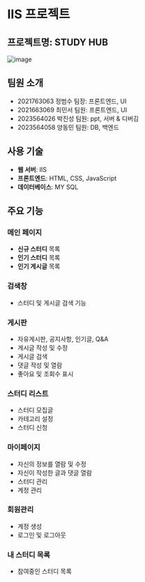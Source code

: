 # IIS 프로젝트

## 프로젝트명: STUDY HUB
![image](https://github.com/user-attachments/assets/e7e4673b-49a6-4619-a7ad-92475f2b684b)


## 팀원 소개
- 2021763063 정범수 팀장: 프론트엔드, UI
- 2021663069 최민서 팀원: 프론트엔드, UI
- 2023564026 박진성 팀원: ppt, 서버 & 디버깅
- 2023564058 양동민 팀원: DB, 백엔드

## 사용 기술

- **웹 서버**: IIS  
- **프론트엔드**: HTML, CSS, JavaScript  
- **데이터베이스**: MY SQL

## 주요 기능

### 메인 페이지
-  **신규 스터디** 목록
-  **인기 스터디** 목록
-  **인기 게시글** 목록
  
### 검색창
- 스터디 및 게시글 검색 기능

### 게시판 
- 자유게시판, 공지사항, 인기글, Q&A
- 게시글 작성 및 수정
- 게시글 검색
- 댓글 작성 및 열람
- 좋아요 및 조회수 표시

### 스터디 리스트
- 스터디 모집글
- 카테고리 설정
- 스터디 신청
  
### 마이페이지
- 자신의 정보를 열람 및 수정
- 자신이 작성한 글과 댓글 열람
- 스터디 관리
- 계정 관리

### 회원관리
- 계정 생성
- 로그인 및 로그아웃

### 내 스터디 목록
- 참여중인 스터디 목록




